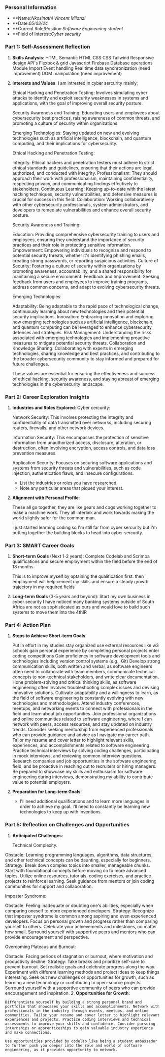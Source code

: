 ### Personal Information

- **Name:*Nkosinathi Vincent Milanzi*
- **Date:*05/03/24*
- **Current Role/Position:*Software Engineering student*
- **Field of Interest:*Cyber security*

### Part 1: Self-Assessment Reflection

1. **Skills Analysis**:
    HTML
    Semantic HTML
    CSS
    CSS Tailwind 
    Responsive design
    API's
    Flexbox & grid
    Javascript
    Firebase
    Database operations
    Module Import
    Event handling
    Real time data synchronization (need improvement) 
    DOM manipulation (need improvement)

2. **Interests and Values**:
    I am intrested in cyber sercurity mainly;

    Ethical Hacking and Penetration Testing: Involves simulating cyber attacks to identify and exploit security weaknesses in systems and applications, with the goal of improving overall security posture.

    Security Awareness and Training: Educating users and employees about cybersecurity best practices, raising awareness of common threats, and promoting a culture of security within organizations.

    Emerging Technologies: Staying updated on new and evolving technologies such as artificial intelligence, blockchain, and quantum computing, and their implications for cybersecurity.

    Ethical Hacking and Penetration Testing:

    Integrity: Ethical hackers and penetration testers must adhere to strict ethical standards and guidelines, ensuring that their actions are legal, authorized, and conducted with integrity.
    Professionalism: They should approach their work with professionalism, maintaining confidentiality, respecting privacy, and communicating findings effectively to stakeholders.
    Continuous Learning: Keeping up-to-date with the latest hacking techniques, security vulnerabilities, and defensive measures is crucial for success in this field.
    Collaboration: Working collaboratively with other cybersecurity professionals, system administrators, and developers to remediate vulnerabilities and enhance overall security posture.

    Security Awareness and Training:

    Education: Providing comprehensive cybersecurity training to users and employees, ensuring they understand the importance of security practices and their role in protecting sensitive information.
        Empowerment: Empowering individuals to recognize and respond to potential security threats, whether it's identifying phishing emails, creating strong passwords, or reporting suspicious activities.
    Culture of Security: Fostering a culture of security within organizations by promoting awareness, accountability, and a shared responsibility for maintaining a secure environment.
    Feedback and Improvement: Seeking feedback from users and employees to improve training programs, address common concerns, and adapt to evolving cybersecurity threats.

    Emerging Technologies:

    Adaptability: Being adaptable to the rapid pace of technological change, continuously learning about new technologies and their potential security implications.
    Innovation: Embracing innovation and exploring how emerging technologies such as artificial intelligence, blockchain, and quantum computing can be leveraged to enhance cybersecurity defenses and strategies.
    Risk Management: Understanding the risks associated with emerging technologies and implementing proactive measures to mitigate potential security threats.
    Collaboration and Knowledge Sharing: Collaborating with experts in emerging technologies, sharing knowledge and best practices, and contributing to the broader cybersecurity community to stay informed and prepared for future challenges.

    These values are essential for ensuring the effectiveness and success of ethical hacking, security awareness, and staying abreast of emerging technologies in the cybersecurity landscape.

### Part 2: Career Exploration Insights

1. **Industries and Roles Explored**:
    Cyber cercurity:

    Network Security: This involves protecting the integrity and confidentiality of data transmitted over networks, including securing routers, firewalls, and other network devices.

    Information Security: This encompasses the protection of sensitive information from unauthorized access, disclosure, alteration, or destruction, often involving encryption, access controls, and data loss prevention measures.

    Application Security: Focuses on securing software applications and systems from security threats and vulnerabilities, such as code injection, authentication flaws, and insecure configurations.

    - List the industries or roles you have researched.
    - Note any particular areas that piqued your interest.
2. **Alignment with Personal Profile**:
    
    These all go together, they are like gears and cogs working together to make a machine work. They all interlink and work towards making the world slightly safer for the common man.

    I just started learning coding so I'm still far from cyber sercurity but I'm putting together the building blocks to head into cyber sercurity.

### Part 3: SMART Career Goals

1. **Short-term Goals** (Next 1-2 years):
    Complete Codelab and Scrimba qualifications and secure employment within the field before the end of 18 months
   
   This is to improve myself by optaining the qualification first. then employment will help cement my skills and ensure a steady growth trajectory in my required fields
2. **Long-term Goals** (3-5 years and beyond):
    Start my own business in cyber security
    I have noticed many banking systems outside of South Africa are not as sophisticated as ours and would love to build such systems to move them into the 4thIR
    
### Part 4: Action Plan

1. **Steps to Achieve Short-term Goals**:
    
    Put in effort in my studies
    stay organized 
    use external resources like w3 schools
    gain personal experience by completing personal projects
    enter coding competitions
    Gain proficiency in software development tools and technologies including version control systems (e.g., Git)
    Develop strong communication skills, both written and verbal, as software engineers often need to collaborate with team members, communicate technical concepts to non-technical stakeholders, and write clear documentation.
    Hone  problem-solving and critical thinking skills, as software engineering often involves troubleshooting complex issues and devising innovative solutions.
    Cultivate adaptability and a willingness to learn, as the field of software engineering is constantly evolving with new technologies and methodologies.
    Attend industry conferences, meetups, and networking events to connect with professionals in the field and learn about job opportunities.
    Join professional organizations and online communities related to software engineering, where I can network with peers, access resources, and stay updated on industry trends.
    Consider seeking mentorship from experienced professionals who can provide guidance and advice as I navigate my career path.
    Tailor my resume and cover letter to highlight relevant skills, experiences, and accomplishments related to software engineering.
    Practice technical interviews by solving coding challenges, participating in mock interviews, and reviewing common interview questions.
    Research companies and job opportunities in the software engineering field, and be proactive in reaching out to recruiters or hiring managers.  
    Be prepared to showcase my skills and enthusiasm for software engineering during interviews, demonstrating my ability to contribute value to potential employers.
2. **Preparation for Long-term Goals**:
    - I'll need additional qualifications and to learn more languages in order to achieve my goal. I'll need to constantly be learning new technologies to keep up with inventions.


### Part 5: Reflection on Challenges and Opportunities

1. **Anticipated Challenges**:
    
   Technical Complexity:

Obstacle: Learning programming languages, algorithms, data structures, and other technical concepts can be daunting, especially for beginners.
Strategy: Break down complex topics into smaller, manageable chunks. Start with foundational concepts before moving on to more advanced topics. Utilize online resources, tutorials, coding exercises, and practice projects to reinforce learning. Seek guidance from mentors or join coding communities for support and collaboration.

Imposter Syndrome:

Obstacle: Feeling inadequate or doubting one's abilities, especially when comparing oneself to more experienced developers.
Strategy: Recognize that imposter syndrome is common among aspiring and even experienced developers. Focus on personal growth and progress rather than comparing yourself to others. Celebrate your achievements and milestones, no matter how small. Surround yourself with supportive peers and mentors who can provide encouragement and perspective.

Overcoming Plateaus and Burnout:

Obstacle: Facing periods of stagnation or burnout, where motivation and productivity decline.
Strategy: Take breaks and prioritize self-care to prevent burnout. Set realistic goals and celebrate progress along the way. Experiment with different learning methods and project ideas to keep things interesting. Seek out new challenges or opportunities for growth, such as learning a new technology or contributing to open-source projects. Surround yourself with a supportive community of peers who can provide encouragement and inspiration.
2. **Opportunities for Growth**:
    
    Differentiate yourself by building a strong personal brand and portfolio that showcases your skills and accomplishments. Network with professionals in the industry through events, meetups, and online communities. Tailor your resume and cover letter to highlight relevant experiences and projects. Practice coding interviews and technical assessments to improve your skills and confidence. Consider pursuing internships or apprenticeships to gain valuable industry experience and make connections.

    Use opportunities provided by codelab like being a student ambassador to further push you deeper into the role and world of software engineering, as it provides opportunity to network.



